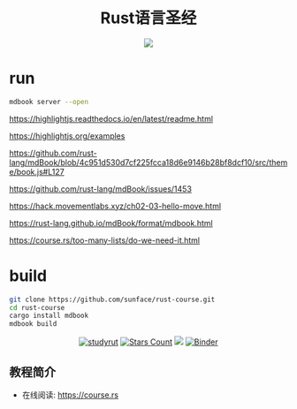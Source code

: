 <h1 align="center">Rust语言圣经</h1>

<div align="center">
    <img src="https://github.com/sunface/rust-course/blob/main/assets/banner.jpg?raw=true">
</div>

# run

```bash
mdbook server --open
```

https://highlightjs.readthedocs.io/en/latest/readme.html

https://highlightjs.org/examples

https://github.com/rust-lang/mdBook/blob/4c951d530d7cf225fcca18d6e9146b28bf8dcf10/src/theme/book.js#L127

https://github.com/rust-lang/mdBook/issues/1453

https://hack.movementlabs.xyz/ch02-03-hello-move.html

https://rust-lang.github.io/mdBook/format/mdbook.html

https://course.rs/too-many-lists/do-we-need-it.html


# build
```bash
git clone https://github.com/sunface/rust-course.git
cd rust-course
cargo install mdbook
mdbook build
```

<div align="center">

[![studyrut](https://img.shields.io/badge/RustCn社区-orange)](https://github.com/rustlang-cn) [![Stars Count](https://img.shields.io/github/stars/sunface/rust-course?style=flat)](https://github.com/sunface/rust-course/stargazers)
[![](https://img.shields.io/github/issues-pr-closed-raw/sunface/rust-course.svg?style=flat)](https://github.com/sunface/rust-course/issues)
[![Binder](https://mybinder.org/badge_logo.svg)](https://mybinder.org/v2/gh/ines/spacy-course/master)

<!-- <a href="https://www.zhihu.com/column/c_1452781034895446017">
  <img alt="Sunface | 知乎" height="20px" width="20px" src="https://github.com/sunface/rust-course/blob/main/assets/zhihu.jpg">
</a> -->

</div>

## 教程简介

- 在线阅读: https://course.rs
